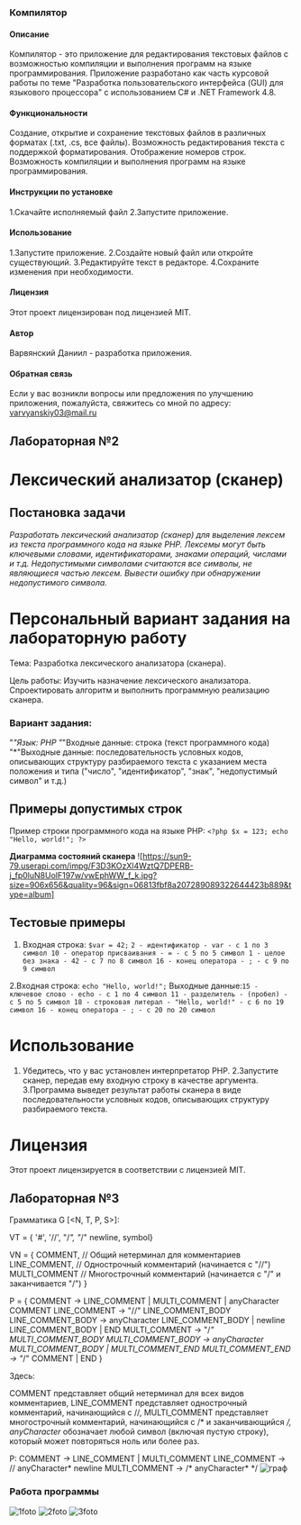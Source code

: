 ### Компилятор

#### Описание
Компилятор - это приложение для редактирования текстовых файлов с возможностью компиляции и выполнения программ на языке программирования. Приложение разработано как часть курсовой работы по теме "Разработка пользовательского интерфейса (GUI) для языкового процессора" с использованием C# и .NET Framework 4.8.

#### Функциональности
Создание, открытие и сохранение текстовых файлов в различных форматах (.txt, .cs, все файлы).
Возможность редактирования текста с поддержкой форматирования.
Отображение номеров строк.
Возможность компиляции и выполнения программ на языке программирования.

#### Инструкции по установке
1.Скачайте исполняемый файл
2.Запустите приложение.

#### Использование
1.Запустите приложение.
2.Создайте новый файл или откройте существующий.
3.Редактируйте текст в редакторе.
4.Сохраните изменения при необходимости.

#### Лицензия
Этот проект лицензирован под лицензией MIT.

#### Автор
Варвянский Даниил  - разработка приложения.

#### Обратная связь
Если у вас возникли вопросы или предложения по улучшению приложения, пожалуйста, свяжитесь со мной по адресу: varvyanskiy03@mail.ru
## Лабораторная №2
# **Лексический анализатор (сканер)**
## **Постановка задачи**
*Разработать лексический анализатор (сканер) для выделения лексем из текста программного кода на языке PHP. Лексемы могут быть ключевыми словами, идентификаторами, знаками операций, числами и т.д. Недопустимыми символами считаются все символы, не являющиеся частью лексем. Вывести ошибку при обнаружении недопустимого символа.*

# **Персональный вариант задания на лабораторную работу**
Тема: Разработка лексического анализатора (сканера).

Цель работы: Изучить назначение лексического анализатора. Спроектировать алгоритм и выполнить программную реализацию сканера.

### **Вариант задания:**
"*"Язык: PHP
"*"Входные данные: строка (текст программного кода)
"*"Выходные данные: последовательность условных кодов, описывающих структуру разбираемого текста с указанием места положения и типа ("число", "идентификатор", "знак", "недопустимый символ" и т.д.)
## **Примеры допустимых строк**
Пример строки программного кода на языке PHP:
`<?php
    $x = 123;
    echo "Hello, world!";
?>`


**Диаграмма состояний сканера**
![https://sun9-79.userapi.com/impg/F3D3KOzXl4WztQ7DPERB-j_fp0luN8UolF197w/vwEphWW_f_k.jpg?size=906x656&quality=96&sign=06813fbf8a207289089322644423b889&type=album]
## **Тестовые примеры**
1. Входная строка: `$var = 42;`
`2 - идентификатор - var - с 1 по 3 символ
10 - оператор присваивания - = - с 5 по 5 символ
1 - целое без знака - 42 - с 7 по 8 символ
16 - конец оператора - ; - с 9 по 9 символ`

2.Входная строка: `echo "Hello, world!";`
Выходные данные:`15 - ключевое слово - echo - с 1 по 4 символ
11 - разделитель - (пробел) - с 5 по 5 символ
18 - строковая литерал - "Hello, world!" - с 6 по 19 символ
16 - конец оператора - ; - с 20 по 20 символ`

# **Использование**
1. Убедитесь, что у вас установлен интерпретатор PHP.
2.Запустите сканер, передав ему входную строку в качестве аргумента.
3.Программа выведет результат работы сканера в виде последовательности условных кодов, описывающих структуру разбираемого текста.
# **Лицензия**
Этот проект лицензируется в соответствии с лицензией MIT.
## Лабораторная №3 
Грамматика 
G [<N, T, P, S>]:

VT = { '#', '//', "/*", "*/" newline, symbol}

VN = {
COMMENT, // Общий нетерминал для комментариев
LINE_COMMENT, // Однострочный комментарий (начинается с "//")
MULTI_COMMENT // Многострочный комментарий (начинается с "/" и заканчивается "/")
}

P = {
COMMENT -> LINE_COMMENT | MULTI_COMMENT | anyCharacter COMMENT
LINE_COMMENT -> "//" LINE_COMMENT_BODY
LINE_COMMENT_BODY -> anyCharacter LINE_COMMENT_BODY | newline LINE_COMMENT_BODY | END
MULTI_COMMENT -> "/*" MULTI_COMMENT_BODY
MULTI_COMMENT_BODY -> anyCharacter MULTI_COMMENT_BODY | MULTI_COMMENT_END
MULTI_COMMENT_END -> "*/" COMMENT | END
}

Здесь:

COMMENT представляет общий нетерминал для всех видов комментариев,
LINE_COMMENT представляет однострочный комментарий, начинающийся с //,
MULTI_COMMENT представляет многострочный комментарий, начинающийся с /* и заканчивающийся */,
anyCharacter* обозначает любой символ (включая пустую строку), который может повторяться ноль или более раз.

P:
COMMENT -> LINE_COMMENT | MULTI_COMMENT
LINE_COMMENT -> // anyCharacter* newline
MULTI_COMMENT -> /* anyCharacter* */
![граф](https://github.com/M23Nono/kompilator1/assets/34939868/cda3d4f0-310b-4837-948d-eea01ce833d1)
### Работа программы 
![1foto](https://github.com/M23Nono/kompilator1/assets/34939868/c58415cd-58ca-49cd-93f3-5ef5d9da56b2)
![2foto](https://github.com/M23Nono/kompilator1/assets/34939868/ad86da3d-7d37-45d5-9ff6-d5cca25468ec)
![3foto](https://github.com/M23Nono/kompilator1/assets/34939868/b22a7288-3ed0-42f6-921d-ac048c0f108b)









